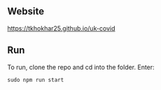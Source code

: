 ## Website
https://tkhokhar25.github.io/uk-covid

## Run
To run, clone the repo and cd into the folder. Enter:
```
sudo npm run start
```
